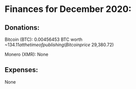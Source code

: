 # Finances for December 2020:


## Donations:

Bitcoin (BTC): 0.00456453 BTC worth ~$134.11 at the time of publishing (Bitcoin price ~$29,380.72)

Monero (XMR): None


## Expenses:

None
